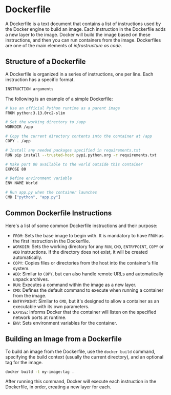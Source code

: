 # Dockerfile

A Dockerfile is a text document that contains a list of instructions used by the Docker engine to build an image. Each instruction in the Dockerfile adds a new layer to the image. Docker will build the image based on these instructions, and then you can run containers from the image. Dockerfiles are one of the main elements of *infrastructure as code*.

## Structure of a Dockerfile

A Dockerfile is organized in a series of instructions, one per line. Each instruction has a specific format.

```bash
INSTRUCTION arguments
```

The following is an example of a simple Dockerfile:

```bash
# Use an official Python runtime as a parent image
FROM python:3.13.0rc2-slim

# Set the working directory to /app
WORKDIR /app

# Copy the current directory contents into the container at /app
COPY . /app

# Install any needed packages specified in requirements.txt
RUN pip install --trusted-host pypi.python.org -r requirements.txt

# Make port 80 available to the world outside this container
EXPOSE 80

# Define environment variable
ENV NAME World

# Run app.py when the container launches
CMD ["python", "app.py"]
```

## Common Dockerfile Instructions

Here's a list of some common Dockerfile instructions and their purpose:

- `FROM`: Sets the base image to begin with. It is mandatory to have `FROM` as the first instruction in the Dockerfile.
- `WORKDIR`: Sets the working directory for any `RUN`, `CMD`, `ENTRYPOINT`, `COPY` or `ADD` instructions. If the directory does not exist, it will be created automatically.
- `COPY`: Copies files or directories from the host into the container's file system.
- `ADD`: Similar to `COPY`, but can also handle remote URLs and automatically unpack archives.
- `RUN`: Executes a command within the image as a new layer.
- `CMD`: Defines the default command to execute when running a container from the image.
- `ENTRYPOINT`: Similar to `CMD`, but it's designed to allow a container as an executable with its own parameters.
- `EXPOSE`: Informs Docker that the container will listen on the specified network ports at runtime.
- `ENV`: Sets environment variables for the container.

## Building an Image from a Dockerfile

To build an image from the Dockerfile, use the `docker build` command, specifying the build context (usually the current directory), and an optional tag for the image.

```bash
docker build -t my-image:tag .
```

After running this command, Docker will execute each instruction in the Dockerfile, in order, creating a new layer for each.